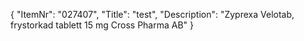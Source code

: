 {
  "ItemNr": "027407",
  "Title": "test",
  "Description": "Zyprexa Velotab, frystorkad tablett 15 mg Cross Pharma AB"
}
